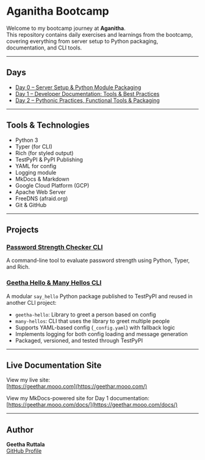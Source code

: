 # Aganitha Bootcamp

Welcome to my bootcamp journey at **Aganitha**.  
This repository contains daily exercises and learnings from the bootcamp, covering everything from server setup to Python packaging, documentation, and CLI tools.

---

## Days

* [Day 0 – Server Setup & Python Module Packaging](./days/day0/README.md)
* [Day 1 – Developer Documentation: Tools & Best Practices](./days/day1/README.md)
* [Day 2 – Pythonic Practices, Functional Tools & Packaging](./days/day2/basic-drills/README.md)

---

## Tools & Technologies

* Python 3
* Typer (for CLI)
* Rich (for styled output)
* TestPyPI & PyPI Publishing
* YAML for config
* Logging module
* MkDocs & Markdown
* Google Cloud Platform (GCP)
* Apache Web Server
* FreeDNS (afraid.org)
* Git & GitHub

---

## Projects

### [Password Strength Checker CLI](./days/day1/password-strength-checker)
A command-line tool to evaluate password strength using Python, Typer, and Rich.

### [Geetha Hello & Many Hellos CLI](./days/day2/basic-drills)
A modular `say_hello` Python package published to TestPyPI and reused in another CLI project:

- `geetha-hello`: Library to greet a person based on config
- `many-hellos`: CLI that uses the library to greet multiple people
- Supports YAML-based config (`_config.yaml`) with fallback logic
- Implements logging for both config loading and message generation
- Packaged, versioned, and tested through TestPyPI

---

## Live Documentation Site

View my live site:  
[https://geethar.mooo.com](https://geethar.mooo.com/)

View my MkDocs-powered site for Day 1 documentation:  
[https://geethar.mooo.com/docs/](https://geethar.mooo.com/docs/)

---

## Author

**Geetha Ruttala**  
[GitHub Profile](https://github.com/geetharuttala)
